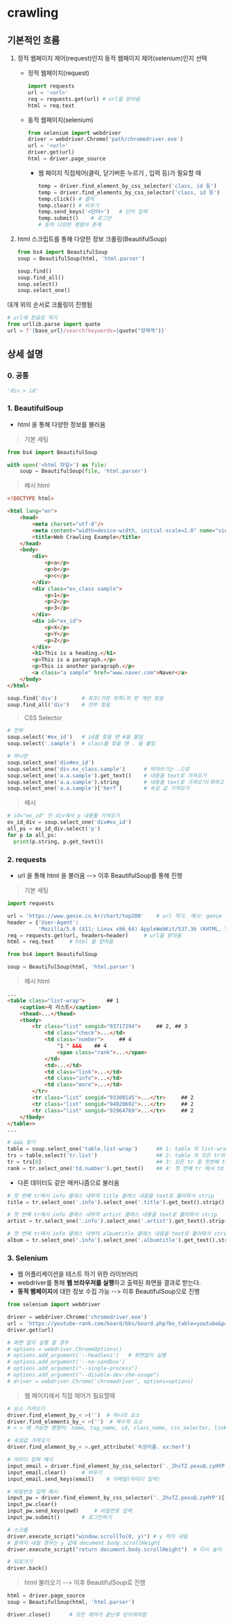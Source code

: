# crawling

## 기본적인 흐름

1. 정적 웹페이지 제어(request)인지 동적 웹페이지 제어(selenium)인지 선택

   - 정적 웹페이지(request)

     ```python
     import requests
     url = '<url>'
     req = requests.get(url) # url을 받아옴
     html = req.text
     ```

   - 동적 웹페이지(selenium)

     ```python
     from selenium import webdriver
     driver = webdriver.Chrome('path/chromedriver.exe')
     url = '<url>'
     driver.get(url)
     html = driver.page_source
     ```

     - 웹 페이지 직접제어(클릭, 닫기버튼 누르기 , 입력 등)가 필요할 때

       ```python
       temp = driver.find_element_by_css_selector('class, id 등')	# 하나 찾기
       temp = driver.find_elements_by_css_selector('class, id 등')	  # 복수개 찾기
       temp.click()	# 클릭
       temp.clear()	# 비우기
       temp.send_keys('<단어>')	# 단어 입력 
       temp.submit()	# 로그인
       # 등의 다양한 명령어 존재
       ```

2. html 스크립트를 통해 다양한 정보 크롤링(BeautifulSoup)

   ```python
   from bs4 import BeautifulSoup
   soup = BeautifulSoup(html, 'html.parser')
   ```

   ```python
   soup.find()
   soup.find_all()
   soup.select()
   soup.select_one()
   ```



대개 위의 순서로 크롤링이 진행됨



```python
# url에 한글로 적기
from urllib.parse import quote
url = f'{base_url}/search?keywords={quote("양재역")}'
```



## 상세 설명

### 0. 공통

```python
'div > id'
```



### 1. BeautifulSoup

- html 을 통해 다양한 정보를 불러옴

> 기본 세팅

```python
from bs4 import BeautifulSoup
```

```python
with open('<html 파일>') as file:
    soup = BeautifulSoup(file, 'html.parser')
```

> 예시 html

```html
<!DOCTYPE html>

<html lang="en">
    <head>
        <meta charset="utf-8"/>
        <meta content="width=device-width, initial-scale=1.0" name="viewport"/>
        <title>Web Crawling Example</title>
    </head>
    <body>
        <div>
            <p>a</p>
            <p>b</p>
            <p>c</p>
        </div>
        <div class="ex_class sample">
            <p>1</p>
            <p>2</p>
            <p>3</p>
        </div>
        <div id="ex_id">
            <p>X</p>
            <p>Y</p>
            <p>Z</p>
        </div>
        <h1>This is a heading.</h1>
        <p>This is a paragraph.</p>
        <p>This is another paragraph.</p>
        <a class="a sample" href="www.naver.com">Naver</a>
    </body>
</html>
```

```python
soup.find('div')		# 최초(가장 위쪽)의 한 개만 찾음
soup.find_all('div')	# 전부 찾음
```

> CSS Selector

```python
# 전부
soup.select('#ex_id')	# id를 찾을 땐 #을 붙임
soup.select('.sample') 	# class를 찾을 땐 . 을 붙임

# 하나만
soup.select_one('div#ex_id')			
soup.select_one('div.ex_class.sample')		# 띄어쓰기는 .으로
soup.select_one('a.a.sample').get_text()	# 내용을 text로 가져오기
soup.select_one('a.a.sample').string		# 내용을 text로 가져오기(위하고 다름)
soup.select_one('a.a.sample')['herf']		# 속성 값 가져오기
```

> 예시

```python
# id="ex_id" 인 div에서 p 내용물 가져오기
ex_id_div = soup.select_one('div#ex_id')
all_ps = ex_id_div.select('p')
for p in all_ps:
  print(p.string, p.get_text())
```

### 2. requests

- url 을 통해 html 을 불러옴 --> 이후 BeautifulSoup를 통해 진행

> 기본 세팅

```python
import requests
```

```python
url = 'https://www.genie.co.kr/chart/top200'	# url 적기. 예시: genie top200
header = {'User-Agent':
          'Mozilla/5.0 (X11; Linux x86_64) AppleWebKit/537.36 (KHTML, like Gecko) Chrome/51.0.2704.103 Safari/537.36'}	# 이게 없으면 에러날때가 있음
req = requests.get(url, headers=header)		# url을 받아옴
html = req.text		# html 을 받아옴
```

```python
from bs4 import BeautifulSoup

soup = BeautifulSoup(html, 'html.parser')
```

> 예시 html

```html
...
<table class="list-wrap">		## 1
    <caption>곡 리스트</caption>
    <thead>...</thead>
    <tbody>
    	<tr class="list" songid="93717294">		## 2, ## 3
        	<td class="check">...</td>
        	<td class="number">		## 4
            	"1 " &&&	## 4
            	<span class="rank">...</span>
            </td>
            <td>...</td>
            <td class="link">...</td>
            <td class="info">...</td>
            <td class="more">...</td>
        </tr>
    	<tr class="list" songid="93300145">...</tr>		## 2
        <tr class="list" songid="94020692">...</tr>		## 2
        <tr class="list" songid="92964769">...</tr>		## 2
    </tbody>
</table>>
...
```

```python
# &&& 찾기
table = soup.select_one('table.list-wrap')		## 1: table 의 list-wrap 클래스
trs = table.select('tr.list')					## 2: table 의 모든 tr의 list 클래스 
tr = trs[0]										## 3: 모든 tr 중 첫번째 tr
rank = tr.select_one('td.number').get_text()	## 4: 첫 번째 tr 에서 td 의 number 클래스 내용을 text로 불러옴
```

- 다른 데이터도 같은 매커니즘으로 불러옴

```python
# 첫 번째 tr에서 info 클래스 내부의 title 클래스 내용을 text로 불러와서 strip
title = tr.select_one('.info').select_one('.title').get_text().strip()

# 첫 번째 tr에서 info 클래스 내부의 artist 클래스 내용을 text로 불러와서 strip
artist = tr.select_one('.info').select_one('.artist').get_text().strip()

# 첫 번째 tr에서 info 클래스 내부의 albumtitle 클래스 내용을 text로 불러와서 strip
album = tr.select_one('.info').select_one('.albumtitle').get_text().strip()
```

### 3. Selenium

- 웹 어플리케이션을 테스트 하기 위한 라이브러리
- webdriver를 통해 **웹 브라우저를 실행**하고 출력된 화면을 결과로 받는다.
- **동적 웹페이지**에 대한 정보 수집 가능 --> 이후 BeautifulSoup으로 진행

```python
from selenium import webdriver
```

```python
driver = webdriver.Chrome('chromedriver.exe')
url = 'https://youtube-rank.com/board/bbs/board.php?bo_table=youtube&page=1'
driver.get(url)
```

```python
# 화면 없이 실행 할 경우
# options = webdriver.ChromeOptions()
# options.add_argument('--headless')   # 화면없이 실행
# options.add_argument('--no-sandbox')
# options.add_argument("--single-process")
# options.add_argument("--disable-dev-shm-usage")
# driver = webdriver.Chrome('chromedriver', options=options)
```

> 웹 페이지에서 직접 제어가 필요할때

````python
# 요소 가져오기
driver.find_element_by_< >('')  # 하나의 요소
driver.find_elements_by_< >('')  # 복수의 요소
# < > 에 가능한 명령어: name, tag_name, id, class_name, css_selector, link_text, partial_link_text, xpath

# 속성값 가져오기
driver.find_element_by_< >.get_attribute('속성이름. ex:herf')

# 아이디 입력 예시
input_email = driver.find_element_by_css_selector('._2hvTZ.pexuQ.zyHYP')[0]
input_email.clear()		# 비우기
input_email.send_keys(email)	# 이메일(아이디 입력)

# 비밀번호 입력 예시
input_pw = driver.find_element_by_css_selector('._2hvTZ.pexuQ.zyHYP')[1]
input_pw.clear()
input_pw.send_keys(pwd)		# 비밀번호 입력
input_pw.submit()		# 로그인하기

# 스크롤 
driver.execute_script("window.scrollTo(0, y)") # y 까지 내림
# 끝까지 내릴 경우는 y 값에 document.body.scrollHeight
driver.execute_script("return document.body.scrollHeight")  # 다시 높이 가져옴

# 뒤로가기
driver.back()
````

> html 불러오기 --> 이후 BeautifulSoup로 진행

```python
html = driver.page_source
soup = BeautifulSoup(html, 'html.parser')

driver.close()		# 모든 제어가 끝난후 닫아줘야함
```

















